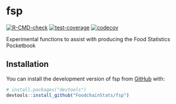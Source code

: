 
<!-- README.md is generated from README.Rmd. Please edit that file -->

# fsp

<!-- badges: start -->

[![R-CMD-check](https://github.com/FoodchainStats/fsp/actions/workflows/R-CMD-check.yaml/badge.svg)](https://github.com/FoodchainStats/fsp/actions/workflows/R-CMD-check.yaml)
[![test-coverage](https://github.com/FoodchainStats/fsp/actions/workflows/test-coverage.yaml/badge.svg)](https://github.com/FoodchainStats/fsp/actions/workflows/test-coverage.yaml)
[![codecov](https://codecov.io/gh/FoodchainStats/fsp/graph/badge.svg?token=ZEQFI1QMNX)](https://codecov.io/gh/FoodchainStats/fsp)
<!-- badges: end -->

Experimental functions to assist with producing the Food Statistics
Pocketbook

## Installation

You can install the development version of fsp from
[GitHub](https://github.com/) with:

``` r
# install.packages("devtools")
devtools::install_github("FoodchainStats/fsp")
```

